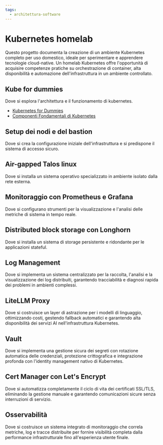 ```yaml
---
tags:
  - architettura-software
---
```


# Kubernetes homelab

Questo progetto documenta la creazione di un ambiente Kubernetes completo per uso domestico, ideale per sperimentare e apprendere tecnologie cloud-native. Un homelab Kubernetes offre l'opportunità di acquisire competenze pratiche su orchestrazione di container, alta disponibilità e automazione dell'infrastruttura in un ambiente controllato.

## Kube for dummies

Dove si esplora l'architettura e il funzionamento di kubernetes.

 * [Kubernetes for Dummies](https://kb.siletto.it/kube-for-dummies/)
 * [Componenti Fondamentali di Kubernetes](https://kb.siletto.it/componenti-di-kubernetes/)

## Setup dei nodi e del bastion
Dove si crea la configurazione iniziale dell'infrastruttura e si predispone il sistema di accesso sicuro.

## Air-gapped Talos linux 
Dove si installa un sistema operativo specializzato in ambiente isolato dalla rete esterna.

## Monitoraggio con Prometheus e Grafana
Dove si configurano strumenti per la visualizzazione e l'analisi delle metriche di sistema in tempo reale.

## Distributed block storage con Longhorn
Dove si installa un sistema di storage persistente e ridondante per le applicazioni stateful.

## Log Management
Dove si implementa un sistema centralizzato per la raccolta, l'analisi e la visualizzazione dei log distribuiti, garantendo tracciabilità e diagnosi rapida dei problemi in ambienti complessi.

## LiteLLM Proxy
Dove si costruisce un layer di astrazione per i modelli di linguaggio, ottimizzando costi, gestendo fallback automatici e garantendo alta disponibilità dei servizi AI nell'infrastruttura Kubernetes.

## Vault
Dove si implementa una gestione sicura dei segreti con rotazione automatica delle credenziali, protezione crittografica e integrazione profonda con l'identity management nativo di Kubernetes.

## Cert Manager con Let's Encrypt
Dove si automatizza completamente il ciclo di vita dei certificati SSL/TLS, eliminando la gestione manuale e garantendo comunicazioni sicure senza interruzioni di servizio.

## Osservabilità
Dove si costruisce un sistema integrato di monitoraggio che correla metriche, log e tracce distribuite per fornire visibilità completa dalla performance infrastrutturale fino all'esperienza utente finale.
